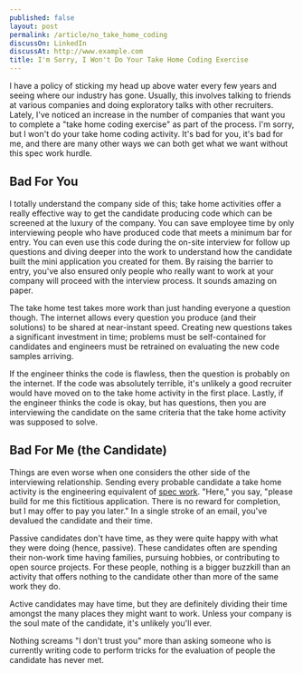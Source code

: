 ```yaml
---
published: false
layout: post
permalink: /article/no_take_home_coding
discussOn: LinkedIn
discussAt: http://www.example.com
title: I'm Sorry, I Won't Do Your Take Home Coding Exercise
---
```


I have a policy of sticking my head up above water every few years and seeing where our industry has gone. Usually, this involves talking to friends at various companies and doing exploratory talks with other recruiters. Lately, I've noticed an increase in the number of companies that want you to complete a "take home coding exercise" as part of the process. I'm sorry, but I won't do your take home coding activity. It's bad for you, it's bad for me, and there are many other ways we can both get what we want without this spec work hurdle.

## Bad For You
I totally understand the company side of this; take home activities offer a really effective way to get the candidate producing code which can be screened at the luxury of the company. You can save employee time by only interviewing people who have produced code that meets a minimum bar for entry. You can even use this code during the on-site interview for follow up questions and diving deeper into the work to understand how the candidate built the mini application you created for them. By raising the barrier to entry, you've also ensured only people who really want to work at your company will proceed with the interview process. It sounds amazing on paper.

The take home test takes more work than just handing everyone a question though. The internet allows every question you produce (and their solutions) to be shared at near-instant speed. Creating new questions takes a significant investment in time; problems must be self-contained for candidates and engineers must be retrained on evaluating the new code samples arriving.

If the engineer thinks the code is flawless, then the question is probably on the internet. If the code was absolutely terrible, it's unlikely a good recruiter would have moved on to the take home activity in the first place. Lastly, if the engineer thinks the code is okay, but has questions, then you are interviewing the candidate on the same criteria that the take home activity was supposed to solve.

## Bad For Me (the Candidate)
Things are even worse when one considers the other side of the interviewing relationship. Sending every probable candidate a take home activity is the engineering equivalent of [spec work](http://www.nospec.com/faq). "Here," you say, "please build for me this fictitious application. There is no reward for completion, but I may offer to pay you later." In a single stroke of an email, you've devalued the candidate and their time.

Passive candidates don't have time, as they were quite happy with what they were doing (hence, passive). These candidates often are spending their non-work time having families, pursuing hobbies, or contributing to open source projects. For these people, nothing is a bigger buzzkill than an activity that offers nothing to the candidate other than more of the same work they do.

Active candidates may have time, but they are definitely dividing their time amongst the many places they might want to work. Unless your company is the soul mate of the candidate, it's unlikely you'll ever.

Nothing screams "I don't trust you" more than asking someone who is currently writing code to perform tricks for the evaluation of people the candidate has never met.
